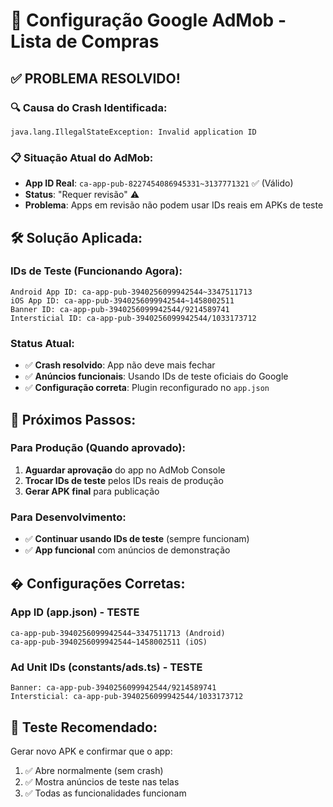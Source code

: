 # 📱 Configuração Google AdMob - Lista de Compras

## ✅ PROBLEMA RESOLVIDO!

### 🔍 **Causa do Crash Identificada:**
```
java.lang.IllegalStateException: Invalid application ID
```

### 📋 **Situação Atual do AdMob:**
- **App ID Real**: `ca-app-pub-8227454086945331~3137771321` ✅ (Válido)
- **Status**: "Requer revisão" ⚠️
- **Problema**: Apps em revisão não podem usar IDs reais em APKs de teste

## 🛠️ **Solução Aplicada:**

### **IDs de Teste (Funcionando Agora):**
```
Android App ID: ca-app-pub-3940256099942544~3347511713
iOS App ID: ca-app-pub-3940256099942544~1458002511
Banner ID: ca-app-pub-3940256099942544/9214589741
Intersticial ID: ca-app-pub-3940256099942544/1033173712
```

### **Status Atual:**
- ✅ **Crash resolvido**: App não deve mais fechar
- ✅ **Anúncios funcionais**: Usando IDs de teste oficiais do Google
- ✅ **Configuração correta**: Plugin reconfigurado no `app.json`

## 🚀 **Próximos Passos:**

### **Para Produção (Quando aprovado):**
1. **Aguardar aprovação** do app no AdMob Console
2. **Trocar IDs de teste** pelos IDs reais de produção
3. **Gerar APK final** para publicação

### **Para Desenvolvimento:**
- ✅ **Continuar usando IDs de teste** (sempre funcionam)
- ✅ **App funcional** com anúncios de demonstração

## � **Configurações Corretas:**

### App ID (app.json) - TESTE
```
ca-app-pub-3940256099942544~3347511713 (Android)
ca-app-pub-3940256099942544~1458002511 (iOS)
```

### Ad Unit IDs (constants/ads.ts) - TESTE
```
Banner: ca-app-pub-3940256099942544/9214589741
Intersticial: ca-app-pub-3940256099942544/1033173712
```

## 🎯 **Teste Recomendado:**
Gerar novo APK e confirmar que o app:
1. ✅ Abre normalmente (sem crash)
2. ✅ Mostra anúncios de teste nas telas
3. ✅ Todas as funcionalidades funcionam
